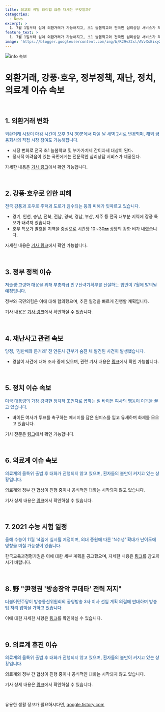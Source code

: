 ```yaml
---
title: 최고의 비밀 요리법 요즘 대세는 무엇일까?
categories:
  - News
excerpt: >
  1. 7월 1일부터 심야 외환거래가 가능해지고, 초1 늘봄학교와 전국민 심리상담 서비스가 제공될 예정이다. 또한, 강풍과 호우로 인한 피해가 전국에서 발생하고 있는 가운데, 정부는 저출생 대응을 위해 인구전략기획부 신설법안을 발의할 예정이며, 근로자들이 안전교육 없었다고 주장한 화재 현장에서의 상황 파악이 이뤄지고 있다. 또한, 바이든 여사의 패션적 메시지와 국민의힘 원희룡 대표 후보의 발언, 그리고 방송통신위원회의 공영방송 3사 이사 선임 계획에 대한 압박 사례가 발생하고 있다. 의료계와 정부 간의 대화가 불가능한 상황에서 의료계의 휴진 움직임이 다시 활발해지고 있는 상황이다. (150자)
feature_text: >
  1. 7월 1일부터 심야 외환거래가 가능해지고, 초1 늘봄학교와 전국민 심리상담 서비스가 제공될 예정이다. 또한, 강풍과 호우로 인한 피해가 전국에서 발생하고 있는 가운데, 정부는 저출생 대응을 위해 인구전략기획부 신설법안을 발의할 예정이며, 근로자들이 안전교육 없었다고 주장한 화재 현장에서의 상황 파악이 이뤄지고 있다. 또한, 바이든 여사의 패션적 메시지와 국민의힘 원희룡 대표 후보의 발언, 그리고 방송통신위원회의 공영방송 3사 이사 선임 계획에 대한 압박 사례가 발생하고 있다. 의료계와 정부 간의 대화가 불가능한 상황에서 의료계의 휴진 움직임이 다시 활발해지고 있는 상황이다. (150자)
image: 'https://blogger.googleusercontent.com/img/b/R29vZ2xl/AVvXsEixyZcFfHzMRdzZMjFBmAUKJYCLCGyLL1o632UiGVXcaFdKo_bkvkuCioo0uUKlGfBVcT3P84aROyZIXSBEx3Aw5nCQ3pTgDom1WDC4m8eifvWiAmWEEVb4x6G_l8C0QH225ldMjyaFvpxGEBGNO37VmDTDMHGhJPq73UglMfDca1-0aw/s1600/blogspot.png'
---
```


<p><img src="https://blogger.googleusercontent.com/img/b/R29vZ2xl/AVvXsEixyZcFfHzMRdzZMjFBmAUKJYCLCGyLL1o632UiGVXcaFdKo_bkvkuCioo0uUKlGfBVcT3P84aROyZIXSBEx3Aw5nCQ3pTgDom1WDC4m8eifvWiAmWEEVb4x6G_l8C0QH225ldMjyaFvpxGEBGNO37VmDTDMHGhJPq73UglMfDca1-0aw/s1600/blogspot.png" alt="info 속보" /></p>

<h1>외환거래, 강풍·호우, 정부정책, 재난, 정치, 의료계 이슈 속보</h1>

<p data-ke-size="size16">&nbsp;</p>

<h2 data-ke-size="size26">1. 외환거래 변화</h2>

<p><span style="color: #1a5490;">외환거래 시장이 마감 시간이 오후 3시 30분에서 다음 날 새벽 2시로 변경되며, 해외 금융회사의 직접 시장 참여도 가능해집니다.</span></p>

<ul>
<li>시장 변화로 전국 초1 늘봄학교 및 부가가치세 간이과세 대상이 된다.</li>
<li>정서적 어려움이 있는 국민에게는 전문적인 심리상담 서비스가 제공된다.</li>
</ul>

<p>자세한 내용은 <a href="https://www.yna.co.kr/view/AKR20240629050200002">기사 링크</a>에서 확인 가능합니다.</p>

<p data-ke-size="size16">&nbsp;</p>

<h2 data-ke-size="size26">2. 강풍·호우로 인한 피해</h2>

<p><span style="color: #1a5490;">전국 강풍과 호우로 주택과 도로가 침수되는 등의 피해가 잇따르고 있습니다.</span></p>

<ul>
<li>경기, 인천, 충남, 전북, 전남, 경북, 경남, 부산, 제주 등 전국 대부분 지역에 강풍 특보가 내려져 있습니다.</li>
<li>호우 특보가 발효된 지역을 중심으로 시간당 10∼30㎜ 상당의 강한 비가 내렸습니다.</li>
</ul>

<p>자세한 내용은 <a href="https://www.yna.co.kr/view/AKR20240630031600065">기사 링크</a>에서 확인 가능합니다.</p>

<p data-ke-size="size16">&nbsp;</p>

<h2 data-ke-size="size26">3. 정부 정책 이슈</h2>

<p><span style="color: #1a5490;">저출생·고령화 대응을 위해 부총리급 인구전략기획부를 신설하는 법안이 7월에 발의될 예정입니다.</span></p>

<p>정부와 국민의힘은 이에 대해 합의했으며, 추진 일정을 빠르게 진행할 계획입니다.</p>

<p>기사 내용은 <a href="https://www.yna.co.kr/view/AKR20240630031700001">기사 링크</a>에서 확인하실 수 있습니다.</p>

<p data-ke-size="size16">&nbsp;</p>

<h2 data-ke-size="size26">4. 재난사고 관련 속보</h2>

<p><span style="color: #1a5490;">당정, '김만배와 돈거래' 전 언론사 간부가 숨진 채 발견된 사건이 발생했습니다.</span></p>

<ul>
<li>경찰이 사건에 대해 조사 중에 있으며, 관련 기사 내용은 <a href="https://www.yna.co.kr/view/AKR20240630034800004">링크</a>에서 확인 가능합니다.</li>
</ul>

<p data-ke-size="size16">&nbsp;</p>

<h2 data-ke-size="size26">5. 정치 이슈 속보</h2>

<p><span style="color: #1a5490;">미국 대통령의 가장 강력한 정치적 조언자로 꼽히는 질 바이든 여사의 행동이 이목을 끌고 있습니다.</span></p>

<ul>
<li>바이든 여사가 투표를 촉구하는 메시지를 담은 원피스를 입고 유세하며 화제를 모으고 있습니다.</li>
</ul>

<p>기사 전문은 <a href="https://www.yna.co.kr/view/AKR20240630023900009">링크</a>에서 확인 가능합니다.</p>

<p data-ke-size="size16">&nbsp;</p>

<h2 data-ke-size="size26">6. 의료계 이슈 속보</h2>

<p><span style="color: #1a5490;">의료계의 올특위 출범 후 대화가 진행되지 않고 있으며, 환자들의 불만이 커지고 있는 상황입니다.</span></p>

<p>의료계와 정부 간 협상이 진행 중이나 공식적인 대화는 시작되지 않고 있습니다.</p>

<p>기사 상세 내용은 <a href="https://www.yna.co.kr/view/AKR20240628161551530">링크</a>에서 확인하실 수 있습니다.</p>

<p data-ke-size="size16">&nbsp;</p>

<h2 data-ke-size="size26">7. 2021 수능 시험 일정</h2>

<p><span style="color: #1a5490;">올해 수능이 11월 14일에 실시될 예정이며, 의대 증원에 따른 'N수생' 확대가 난이도에 영향을 미칠 가능성이 있습니다.</span></p>

<p>한국교육과정평가원은 이에 대한 세부 계획을 공고했으며, 자세한 내용은 <a href="https://www.yna.co.kr/view/AKR20240628130200530">링크</a>를 참고하시기 바랍니다.</p>

<p data-ke-size="size16">&nbsp;</p>

<h2 data-ke-size="size26">8. 野 "尹정권 '방송장악 쿠데타' 전력 저지"</h2>

<p><span style="color: #1a5490;">더불어민주당이 방송통신위원회의 공영방송 3사 이사 선임 계획 의결에 반대하며 방송법 처리 압박을 가하고 있습니다.</span></p>

<p>이에 대한 자세한 사항은 <a href="https://www.yna.co.kr/view/AKR20240630032900001">링크</a>를 확인하실 수 있습니다.</p>

<p data-ke-size="size16">&nbsp;</p>

<h2 data-ke-size="size26">9. 의료계 휴진 이슈</h2>

<p><span style="color: #1a5490;">의료계의 올특위 출범 후 대화가 진행되지 않고 있으며, 환자들의 불만이 커지고 있는 상황입니다.</span></p>

<p>의료계와 정부 간 협상이 진행 중이나 공식적인 대화는 시작되지 않고 있습니다.</p>

<p>기사 상세 내용은 <a href="https://www.yna.co.kr/view/AKR20240628161551530">링크</a>에서 확인하실 수 있습니다.</p>

<p data-ke-size="size16">&nbsp;</p>
유용한 생활 정보가 필요하시다면, <a href="https://qoogle.tistory.com" rel="dofollow">qoogle.tistory.com</a>


